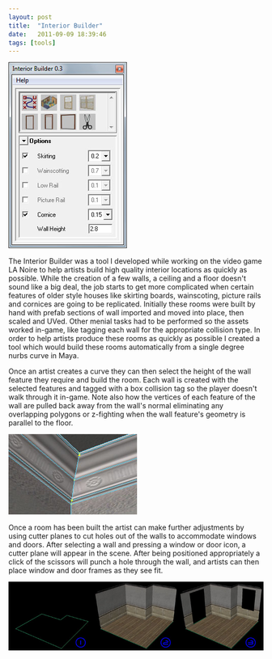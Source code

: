 ```yaml
---
layout: post
title:  "Interior Builder"
date:   2011-09-09 18:39:46
tags: [tools]
---
```

![Interior Builder UI](/assets/images/interiorBuilderUi.jpg)

The Interior Builder was a tool I developed while working on the video game LA Noire to help artists build high quality interior locations as quickly as possible. While the creation of a few walls, a ceiling and a floor doesn't sound like a big deal, the job starts to get more complicated when certain features of older style houses like skirting boards, wainscoting, picture rails and cornices are going to be replicated. Initially these rooms were built by hand with prefab sections of wall imported and moved into place, then scaled and UVed. Other menial tasks had to be performed so the assets worked in-game, like tagging each wall for the appropriate collision type. In order to help artists produce these rooms as quickly as possible I created a tool which would build these rooms automatically from a single degree nurbs curve in Maya.

Once an artist creates a curve they can then select the height of the wall feature they require and build the room. Each wall is created with the selected features and tagged with a box collision tag so the player doesn't walk through it in-game. Note also how the vertices of each feature of the wall are pulled back away from the wall's normal eliminating any overlapping polygons or z-fighting when the wall feature's geometry is parallel to the floor.

![Interior Builder Verts](/assets/images/interiorBuilderVertices.jpg)

Once a room has been built the artist can make further adjustments by using cutter planes to cut holes out of the walls to accommodate windows and doors. After selecting a wall and pressing a window or door icon, a cutter plane will appear in the scene. After being positioned appropriately a click of the scissors will punch a hole through the wall, and artists can then place window and door frames as they see fit.

![Interior Builder Steps](/assets/images/interiorBuilderSteps.jpg)